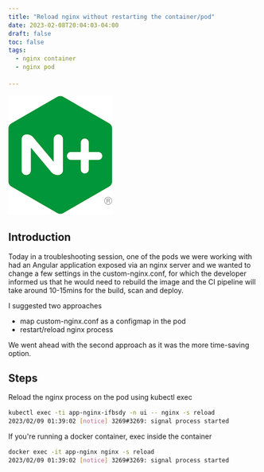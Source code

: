 ```yaml
---
title: "Reload nginx without restarting the container/pod"
date: 2023-02-08T20:04:03-04:00
draft: false
toc: false
tags:
  - nginx container
  - nginx pod

---
```

![nginx](/nginx.png)
## Introduction
Today in a troubleshooting session, one of the pods we were working with had an Angular application exposed via an nginx server and we wanted to change a few settings in the custom-nginx.conf, for which the developer informed us that he would need to rebuild the image and the CI pipeline will take around 10-15mins for the build, scan and deploy.

I suggested two approaches
- map custom-nginx.conf as a configmap in the pod
- restart/reload nginx process

We went ahead with the second approach as it was the more time-saving option. 

## Steps
Reload the nginx process on the pod using kubectl exec
```sh
kubectl exec -ti app-nginx-ifbsdy -n ui -- nginx -s reload
2023/02/09 01:39:02 [notice] 3269#3269: signal process started
```

If you're running a docker container, exec inside the container

```sh
docker exec -it app-nginx nginx -s reload
2023/02/09 01:39:02 [notice] 3269#3269: signal process started
```